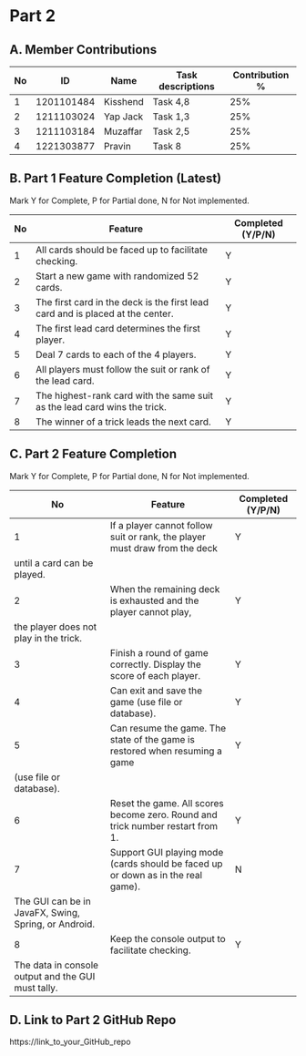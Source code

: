 # Part 2

## A. Member Contributions

No | ID         | Name | Task descriptions | Contribution %
-- | ---------- | ---- | ----------------- | --------------
1  | 1201101484|Kisshend| Task 4,8         |25%
2  |1211103024|Yap Jack |  Task 1,3        |25%
3  |1211103184|Muzaffar|   Task 2,5        |25%
4  |1221303877|Pravin|      Task 8         |25%


## B. Part 1 Feature Completion (Latest)

Mark Y for Complete, P for Partial done, N for Not implemented.

No | Feature                                                                         | Completed (Y/P/N)
-- | ------------------------------------------------------------------------------- | -----------------
1  | All cards should be faced up to facilitate checking.                            |Y
2  | Start a new game with randomized 52 cards.                                      |Y
3  | The first card in the deck is the first lead card and is placed at the center.  |Y
4  | The first lead card determines the first player.                                |Y
5  | Deal 7 cards to each of the 4 players.                                          |Y
6  | All players must follow the suit or rank of the lead card.                      |Y
7  | The highest-rank card with the same suit as the lead card wins the trick.       |Y
8  | The winner of a trick leads the next card.                                      |Y


## C. Part 2 Feature Completion

Mark Y for Complete, P for Partial done, N for Not implemented.

No | Feature                                                                          | Completed (Y/P/N)
-- | -------------------------------------------------------------------------------- | -----------------
1  | If a player cannot follow suit or rank, the player must draw from the deck       |Y
   |until a card can be played.                                                       |
2  | When the remaining deck is exhausted and the player cannot play,                 |Y
   | the player does not play in the trick.                                           |
3  | Finish a round of game correctly. Display the score of each player.              |Y
4  | Can exit and save the game (use file or database).                               |Y
5  | Can resume the game. The state of the game is restored when resuming a game      |Y
   | (use file or database).                                                          |
6  | Reset the game. All scores become zero. Round and trick number restart from 1.   |Y
7  | Support GUI playing mode (cards should be faced up or down as in the real game). |N
   | The GUI can be in JavaFX, Swing, Spring, or Android.                             |
8  | Keep the console output to facilitate checking.                                  |Y
   | The data in console output and the GUI must tally.                               |


## D. Link to Part 2 GitHub Repo

https://link_to_your_GitHub_repo

